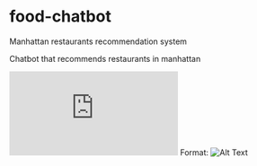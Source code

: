 # food-chatbot
Manhattan restaurants recommendation system

Chatbot that recommends restaurants in manhattan


![Image of Chatbot Structure](https://github.com/gjmichel/food-chatbot/blob/main/Chatbot_structure.pdf)
Format: ![Alt Text](url)
